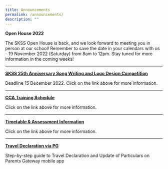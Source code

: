 ```yaml
---
title: Announcements
permalink: /announcements/
description: ""
---
```

**Open House 2022**<br>

The SKSS Open House is back, and we look forward to meeting you in person at our school! Remember to save the date in your calendars with us - 19 November 2022 (Saturday) from 8am to 12pm. Stay tuned for more information in the coming weeks!

------ 


[**SKSS 25th Anniversary Song Writing and Logo Design Competition**](https://docs.google.com/presentation/d/1i7H1mAlxSLKObw9LplQYOLUptFwmG1JYjvgS_qaolrI/edit#slide=id.gcec4d27072_0_0)

Deadline 15 December 2022. Click on the link above for more information. 

----

[**CCA Training Schedule**](https://moe-sengkangsec-staging.netlify.app/co-curriculum/co-curricular-activities-cca)

Click on the link above for more information.

---

[**Timetable & Assessment Information**](https://moe-sengkangsec-staging.netlify.app/curriculum/instructional-programme-ip/timetable-and-assessment)

Click on the link above for more information.

---

[**Travel Declaration via PG**](/files/Resources%20for%20parents/Instructions_for_Travel_Declaration_on_PG.pdf)

Step-by-step guide to Travel Declaration and Update of Particulars on Parents Gateway mobile app